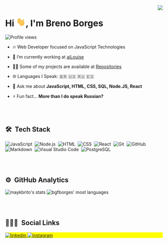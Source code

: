 <img align="right" height="500em" src="https://raw.githubusercontent.com/gist/bgfborges/b02918436c83505a13fb9ce41b8f64e2/raw/86fe8a871ce07df058f03cd65e9586c4dc88b62d/githubcard.svg"/>
<h1 align="left">Hi <img src="https://github.com/Liliane-Zechel/kaueMarques/raw/master/hi.gif" width="30px">, I'm Breno Borges</h1>
<p align="left"> <img src="https://komarev.com/ghpvc/?username=bgfborges&color=yellow" alt="Profile views" /> </p>

- 🔥 Web Developer focused on JavaScript Technologies

- 🔭 I’m currently working at [aiLouise](https://ailouise.com)

- 👨‍💻 Some of my projects are available at [Repositories](https://github.com/bgfborges?tab=repositories)

- 🌐 Languages I Speak: 🇧🇷 🇺🇸 🇷🇺 🇪🇸

- 💬 Ask me about **JavaScript, HTML, CSS, SQL, Node.JS, React**

- ⚡ Fun fact... **More than I do speak Russian?**

<br><br>

## 🛠 &nbsp;Tech Stack

![JavaScript](https://img.shields.io/badge/-JavaScript-05122A?style=flat&logo=javascript)&nbsp;
![Node.js](https://img.shields.io/badge/-Node.js-05122A?style=flat&logo=node.js)&nbsp;
![HTML](https://img.shields.io/badge/-HTML-05122A?style=flat&logo=HTML5)&nbsp;
![CSS](https://img.shields.io/badge/-CSS-05122A?style=flat&logo=CSS3&logoColor=1572B6)&nbsp;
![React](https://img.shields.io/badge/-React-05122A?style=flat&logo=react)&nbsp;
![Git](https://img.shields.io/badge/-Git-05122A?style=flat&logo=git)&nbsp;
![GitHub](https://img.shields.io/badge/-GitHub-05122A?style=flat&logo=github)&nbsp;
![Markdown](https://img.shields.io/badge/-Markdown-05122A?style=flat&logo=markdown)&nbsp;
![Visual Studio Code](https://img.shields.io/badge/-Visual%20Studio%20Code-05122A?style=flat&logo=visual-studio-code&logoColor=007ACC)&nbsp;
![PostgreSQL](https://img.shields.io/badge/-PostgreSQL-05122A?style=flat&logo=postgresql)&nbsp;

<br><br>

## ⚙️ &nbsp;GitHub Analytics

<p align="left">
<img width="50%" src="https://github-readme-stats.vercel.app/api?username=bgfborges&show_icons=true&theme=vision-friendly-dark" alt="maykbrito's stats"/>
<img width="42%" src="https://github-readme-stats.vercel.app/api/top-langs/?username=bgfborges&layout=compact&theme=vision-friendly-dark" alt="bgfborges' most languages"/>
</p>

<br><br>

## 👨🏽‍🦲 &nbsp;Social Links

<p align="left" style="background:yellow">
<a href="https://linkedin.com/in/bgfborges" target="_blank">
  <img align="center" src="https://img.shields.io/badge/-bgfborges-05122A?style=flat&logo=linkedin" alt="linkedin"/>
</a>
<a href="https://instagram.com/bgfborges" target="_blank">
 <img align="center" src="https://img.shields.io/badge/-bgfborges-05122A?style=flat&logo=instagram" alt="instagram"/>
</a>
</p>

<!--
**maykbrito/maykbrito** is a ✨ _special_ ✨ repository because its `README.md` (this file) appears on your GitHub profile.

Here are some ideas to get you started:

- 🔭 I’m currently working on ...
- 🌱 I’m currently learning ...
- 👯 I’m looking to collaborate on ...
- 🤔 I’m looking for help with ...
- 💬 Ask me about ...
- 📫 How to reach me: ...
- 😄 Pronouns: ...
- ⚡ Fun fact: ...
-->
